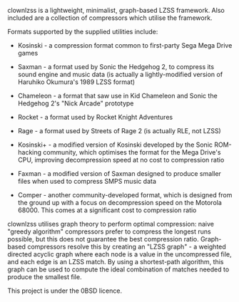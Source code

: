 clownlzss is a lightweight, minimalist, graph-based LZSS framework.
Also included are a collection of compressors which utilise the framework.

Formats supported by the supplied utilities include:

- Kosinski - a compression format common to first-party Sega Mega Drive games

- Saxman - a format used by Sonic the Hedgehog 2, to compress its sound engine
  and music data (is actually a lightly-modified version of Haruhiko Okumura's
  1989 LZSS format)

- Chameleon - a format that saw use in Kid Chameleon and Sonic the Hedgehog 2's
  "Nick Arcade" prototype

- Rocket - a format used by Rocket Knight Adventures

- Rage - a format used by Streets of Rage 2 (is actually RLE, not LZSS)

- Kosinski+ - a modified version of Kosinski developed by the Sonic ROM-hacking
  community, which optimises the format for the Mega Drive's CPU, improving
  decompression speed at no cost to compression ratio

- Faxman - a modified version of Saxman designed to produce smaller files when
  used to compress SMPS music data

- Comper - another community-developed format, which is designed from the
  ground up with a focus on decompression speed on the Motorola 68000. This
  comes at a significant cost to compression ratio

clownlzss utilises graph theory to perform optimal compression: naive "greedy
algorithm" compressors prefer to compress the longest runs possible, but this
does not guarantee the best compression ratio. Graph-based compressors resolve
this by creating an "LZSS graph" - a weighted directed acyclic graph where each
node is a value in the uncompressed file, and each edge is an LZSS match. By
using a shortest-path algorithm, this graph can be used to compute the ideal
combination of matches needed to produce the smallest file.

This project is under the 0BSD licence.
